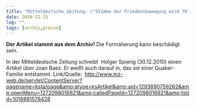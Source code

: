 ```yaml
---
title: "Mitteldeutsche Zeitung: \"Stimme der Friedensbewegung wird 70 Jahre alt\""
date: 2010-12-31
log: ""
tags: [archiv,presse]
---
```

**Der Artikel stammt aus dem Archiv!** Die Formatierung kann beschädigt sein.

In der Mitteldeutsche Zeitung schreibt&nbsp; Holger Spierig (30.12.2010) einen Artikel &uuml;ber Joan Baez. Er wei&szlig;t auch darauf in, das sie einer Quaker-Familie entstammt. Link/Quelle:&nbsp; http://www.mz-web.de/servlet/ContentServer?pagename=ksta/page&amp;atype=ksArtikel&amp;aid=1293690759262&amp;openMenu=1272098016621&amp;calledPageId=1272098016621&amp;listid=1018881578428
